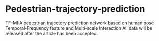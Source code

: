 # Pedestrian-trajectory-prediction
TF-MI:A pedestrian trajectory prediction network based on human pose Temporal-Frequency feature and Multi-scale Interaction
All data will be released after the article has been accepted.
